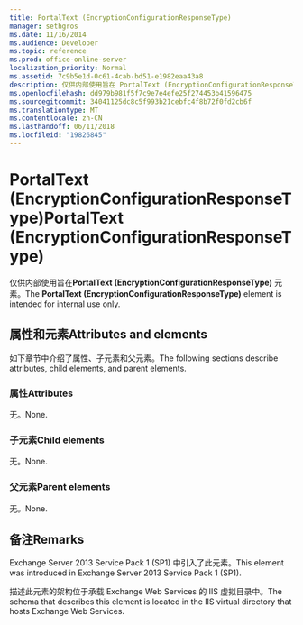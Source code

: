 ```yaml
---
title: PortalText (EncryptionConfigurationResponseType)
manager: sethgros
ms.date: 11/16/2014
ms.audience: Developer
ms.topic: reference
ms.prod: office-online-server
localization_priority: Normal
ms.assetid: 7c9b5e1d-0c61-4cab-bd51-e1982eaa43a8
description: 仅供内部使用旨在 PortalText (EncryptionConfigurationResponseType) 元素。
ms.openlocfilehash: dd979b981f5f7c9e7e4efe25f274453b41596475
ms.sourcegitcommit: 34041125dc8c5f993b21cebfc4f8b72f0fd2cb6f
ms.translationtype: MT
ms.contentlocale: zh-CN
ms.lasthandoff: 06/11/2018
ms.locfileid: "19826845"
---
```

# <a name="portaltext-encryptionconfigurationresponsetype"></a><span data-ttu-id="94855-103">PortalText (EncryptionConfigurationResponseType)</span><span class="sxs-lookup"><span data-stu-id="94855-103">PortalText (EncryptionConfigurationResponseType)</span></span>

<span data-ttu-id="94855-104">仅供内部使用旨在**PortalText (EncryptionConfigurationResponseType)** 元素。</span><span class="sxs-lookup"><span data-stu-id="94855-104">The **PortalText (EncryptionConfigurationResponseType)** element is intended for internal use only.</span></span> 

## <a name="attributes-and-elements"></a><span data-ttu-id="94855-105">属性和元素</span><span class="sxs-lookup"><span data-stu-id="94855-105">Attributes and elements</span></span>

<span data-ttu-id="94855-106">如下章节中介绍了属性、子元素和父元素。</span><span class="sxs-lookup"><span data-stu-id="94855-106">The following sections describe attributes, child elements, and parent elements.</span></span>
  
### <a name="attributes"></a><span data-ttu-id="94855-107">属性</span><span class="sxs-lookup"><span data-stu-id="94855-107">Attributes</span></span>

<span data-ttu-id="94855-108">无。</span><span class="sxs-lookup"><span data-stu-id="94855-108">None.</span></span>
  
### <a name="child-elements"></a><span data-ttu-id="94855-109">子元素</span><span class="sxs-lookup"><span data-stu-id="94855-109">Child elements</span></span>

<span data-ttu-id="94855-110">无。</span><span class="sxs-lookup"><span data-stu-id="94855-110">None.</span></span>
  
### <a name="parent-elements"></a><span data-ttu-id="94855-111">父元素</span><span class="sxs-lookup"><span data-stu-id="94855-111">Parent elements</span></span>

<span data-ttu-id="94855-112">无。</span><span class="sxs-lookup"><span data-stu-id="94855-112">None.</span></span>
  
## <a name="remarks"></a><span data-ttu-id="94855-113">备注</span><span class="sxs-lookup"><span data-stu-id="94855-113">Remarks</span></span>

<span data-ttu-id="94855-114">Exchange Server 2013 Service Pack 1 (SP1) 中引入了此元素。</span><span class="sxs-lookup"><span data-stu-id="94855-114">This element was introduced in Exchange Server 2013 Service Pack 1 (SP1).</span></span>
  
<span data-ttu-id="94855-115">描述此元素的架构位于承载 Exchange Web Services 的 IIS 虚拟目录中。</span><span class="sxs-lookup"><span data-stu-id="94855-115">The schema that describes this element is located in the IIS virtual directory that hosts Exchange Web Services.</span></span>
  

